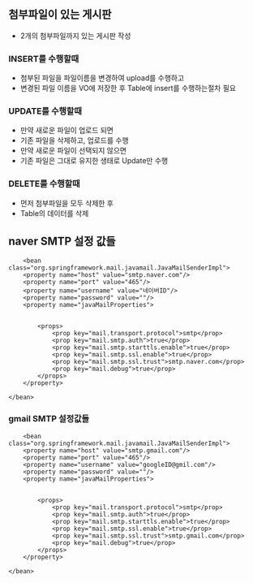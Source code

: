 ## 첨부파일이 있는 게시판
* 2개의 첨부파일까지 있는 게시판 작성

### INSERT를 수행할때
* 첨부된 파일을 파일이름을 변경하여 upload를 수행하고
* 변경된 파일 이름을 VO에 저장한 후 Table에 insert를 수행하는절차 필요

### UPDATE를 수행할때
* 만약 새로운 파일이 업로드 되면
* 기존 파일을 삭제하고, 업로드를 수행
* 만약 새로운 파일이 선택되지 않으면 
* 기존 파일은 그대로 유지한 생태로 Update만 수행


### DELETE를 수행할때
* 먼저 첨부파일을 모두 삭제한 후 
* Table의 데이터를 삭제


## naver SMTP 설정 값들

		<bean class="org.springframework.mail.javamail.JavaMailSenderImpl">
		<property name="host" value="smtp.naver.com"/>
		<property name="port" value="465"/>
		<property name="username" value="네이버ID"/>
		<property name="password" value=""/>
		<property name="javaMailProperties">
		
		
			<props>
				<prop key="mail.transport.protocol">smtp</prop>
				<prop key="mail.smtp.auth">true</prop>
				<prop key="mail.smtp.starttls.enable">true</prop>
				<prop key="mail.smtp.ssl.enable">true</prop>
				<prop key="mail.smtp.ssl.trust">smtp.naver.com</prop>
				<prop key="mail.debug">true</prop>
			</props>
		</property>
		
	</bean>

### gmail SMTP 설정값들

		<bean class="org.springframework.mail.javamail.JavaMailSenderImpl">
		<property name="host" value="smtp.gmail.com"/>
		<property name="port" value="465"/>
		<property name="username" value="googleID@gmil.com"/>
		<property name="password" value=""/>
		<property name="javaMailProperties">
		
		
			<props>
				<prop key="mail.transport.protocol">smtp</prop>
				<prop key="mail.smtp.auth">true</prop>
				<prop key="mail.smtp.starttls.enable">true</prop>
				<prop key="mail.smtp.ssl.enable">true</prop>
				<prop key="mail.smtp.ssl.trust">smtp.gmail.com</prop>
				<prop key="mail.debug">true</prop>
			</props>
		</property>
		
	</bean>




